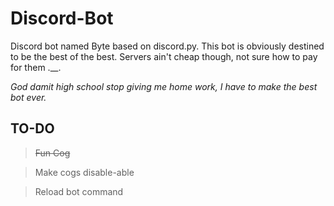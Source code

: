# Discord-Bot
Discord bot named Byte based on discord.py. This bot is obviously destined to be the best of the best. Servers ain't cheap though,
not sure how to pay for them .__.

*God damit high school stop giving me home work, I have to make the best bot ever.*

## TO-DO
> ~~Fun Cog~~

> Make cogs disable-able

> Reload bot command

